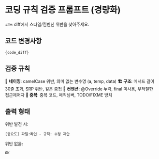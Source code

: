 # 코딩 규칙 검증 프롬프트 (경량화)

코드 diff에서 스타일/컨벤션 위반을 찾아주세요.

## 코드 변경사항
```
{code_diff}
```

## 검증 규칙

**📝 네이밍**: camelCase 위반, 의미 없는 변수명 (a, temp, data)
**🏗️ 구조**: 메서드 길이 30줄 초과, SRP 위반, 깊은 중첩
**🎯 컨벤션**: @Override 누락, final 미사용, 부적절한 접근제어자
**🔄 중복**: 중복 코드, 매직넘버, TODO/FIXME 방치

## 출력 형태

위반 발견 시:
```
[중요도] 파일:라인 - 규칙: 수정 제안
```

위반 없음:
```
OK
```